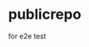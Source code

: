 # publicrepo
for e2e test
































































































































































































































































































































































































































































































